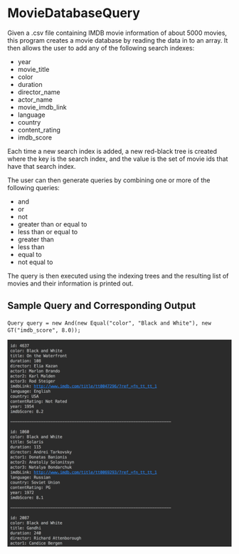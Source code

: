 # MovieDatabaseQuery
Given a .csv file containing IMDB movie information of about 5000 movies, this program creates a movie database by reading the data in to an array. It then allows the user to add any of the following search indexes:
* year
* movie_title
* color
* duration
* director_name
* actor_name
* movie_imdb_link
* language
* country
* content_rating
* imdb_score

Each time a new search index is added, a new red-black tree is created where the key is the search index, and the value is the set of movie ids that have that search index.

The user can then generate queries by combining one or more of the following queries:
* and
* or
* not
* greater than or equal to
* less than or equal to
* greater than
* less than
* equal to
* not equal to

The query is then executed using the indexing trees and the resulting list of movies and their information is printed out.

## Sample Query and Corresponding Output

```
Query query = new And(new Equal("color", "Black and White"), new GT("imdb_score", 8.0));
```

![Alt text](Pic.png)






